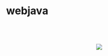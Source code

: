 # webjava
<h1 align="center">
  <br>
  <a><img src="https://www.monkeyuser.com/assets/images/2018/96-zenos-progress.png"></a>
  <br>
